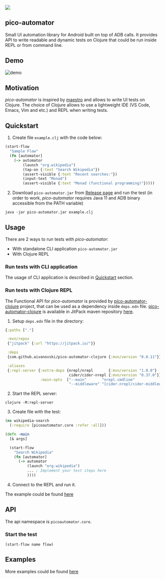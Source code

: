 [![](https://jitpack.io/v/aivanovski/pico-automator.svg)](https://jitpack.io/#aivanovski/pico-automator)

## pico-automator
Small UI automation library for Android built on top of ADB calls. It provides API to write readable and dynamic tests on Clojure that could be run inside REPL or from command line.

## Demo
![demo](https://github.com/aivanovski/pico-automator/blob/main/images/demo.gif)

## Motivation
*pico-automator* is inspired by [maestro](https://github.com/mobile-dev-inc/maestro) and allows to write UI tests on Clojure. The choice of Clojure allows to use a lightweight IDE (VS Code, Emacs, Vim and etc.) and REPL when writing tests.

## Quickstart
1. Create file `example.clj` with the code below:
```Clojure
(start-flow
  "Sample Flow"
  (fn [automator]
    (-> automator
        (launch "org.wikipedia")
        (tap-on {:text "Search Wikipedia"})
        (assert-visible {:text "Recent searches:"})
        (input-text "Monad")
        (assert-visible {:text "Monad (functional programming)"}))))
```
2. Download `pico-automator.jar` from [Release page](https://github.com/aivanovski/pico-automator/releases) and run the test (in order to work, *pico-automator* requires Java 11 and ADB binary accessible from the PATH variable)
```
java -jar pico-automator.jar example.clj
```

## Usage
There are 2 ways to run tests with *pico-automator*:
- With standalone CLI application `pico-automator.jar`
- With Clojure REPL

### Run tests with CLI application
The usage of CLI application is described in [Quickstart](https://github.com/aivanovski/pico-automator/tree/feature/update-readme#quickstart) section.

### Run tests with Clojure REPL
The Functional API for *pico-automator* is provided by [pico-automator-clojure](https://github.com/aivanovski/pico-automator-clojure) project, that can be used as a dependency inside `deps.edn` file. [pico-automator-clojure](https://github.com/aivanovski/pico-automator-clojure) is available in JitPack maven repository [here](https://jitpack.io/#aivanovski/pico-automator-clojure).

1. Setup `deps.edn` file in the directory:
```Clojure
{:paths ["."]

 :mvn/repos
 {"jitpack" {:url "https://jitpack.io/"}}

 :deps
 {com.github.aivanovski/pico-automator-clojure {:mvn/version "0.0.11"}}

 :aliases
 {:repl-server {:extra-deps {nrepl/nrepl       {:mvn/version "1.0.0"}
                             cider/cider-nrepl {:mvn/version "0.37.0"}}
                :main-opts  ["--main"       "nrepl.cmdline"
                             "--middleware" "[cider.nrepl/cider-middleware]"]}}}
```

2. Start the REPL server:
```
clojure -M:repl-server
```

3. Create file with the test:
```Clojure
(ns wikipedia-search
  (:require [picoautomator.core :refer :all]))

(defn -main
  [& args]

  (start-flow
    "Search Wikipedia"
    (fn [automator]
      (-> automator
          (launch "org.wikipedia")
          ... ; Implement your test steps here
          ))))
```

4. Connect to the REPL and run it.

The example could be found [here](https://github.com/aivanovski/pico-automator/tree/main/samples/sample-clojure)

## API
The api namespace is `picoautomator.core`.

### Start the test
```
(start-flow name flow)
```

## Examples
More examples could be found [here](https://github.com/aivanovski/pico-automator/tree/main/samples)
